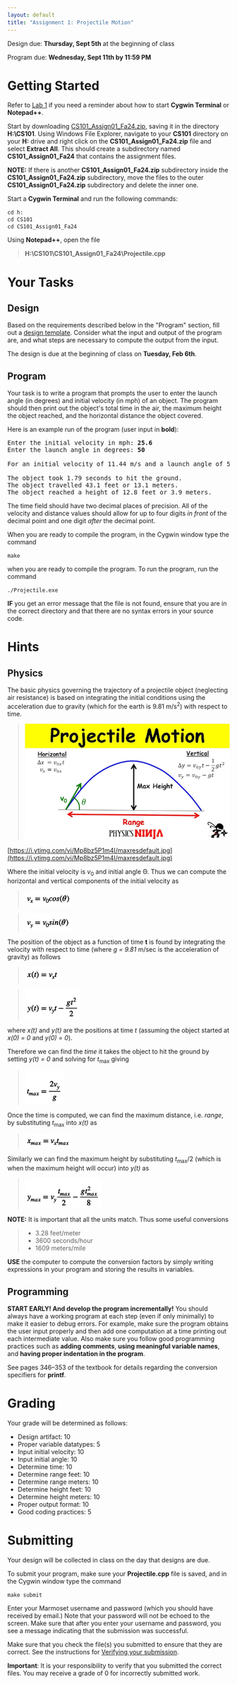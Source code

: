 ```yaml
---
layout: default
title: "Assignment 1: Projectile Motion"
---
```


Design due: **Thursday, Sept 5th** at the beginning of class

Program due: **Wednesday, Sept 11th by 11:59 PM**

Getting Started
===============

Refer to [Lab 1](../labs/lab01.html) if you need a reminder about how to start **Cygwin Terminal** or **Notepad++**.

Start by downloading [CS101\_Assign01\_Fa24.zip](CS101_Assign01_Fa24.zip), saving it in the directory **H:\\CS101**. Using Windows File Explorer, navigate to your **CS101** directory on your **H:** drive and right click on the **CS101\_Assign01\_Fa24.zip** file and select **Extract All**. This should create a subdirectory named **CS101\_Assign01\_Fa24** that contains the assignment files. 

**NOTE:** If there is another **CS101\_Assign01\_Fa24.zip** subdirectory inside the **CS101\_Assign01\_Fa24.zip** subdirectory, move the files to the outer **CS101\_Assign01\_Fa24.zip** subdirectory and delete the inner one.

Start a **Cygwin Terminal** and run the following commands:

    cd h:
    cd CS101
    cd CS101_Assign01_Fa24

Using **Notepad++**, open the file

> **H:\\CS101\\CS101\_Assign01\_Fa24\\Projectile.cpp**

Your Tasks
==========

## Design

Based on the requirements described below in the "Program" section, fill out a [design template](../design-template.pdf).  Consider what the input and output of the program are, and what steps are necessary to compute the output from the input.

The design is due at the beginning of class on **Tuesday, Feb 6th**.

## Program

Your task is to write a program that prompts the user to enter the launch angle (in degrees) and initial velocity (in mph) of an object. The program should then print out the object's total time in the air, the maximum height the object reached, and the horizontal distance the object covered.

Here is an example run of the program (user input in **bold**):

<pre>
Enter the initial velocity in mph: <b>25.6</b>
Enter the launch angle in degrees: <b>50</b>

For an initial velocity of 11.44 m/s and a launch angle of 50 degrees:

The object took 1.79 seconds to hit the ground.
The object travelled 43.1 feet or 13.1 meters.
The object reached a height of 12.8 feet or 3.9 meters.
</pre>

The time field should have two decimal places of precision. All of the velocity and distance values should allow for up to four digits *in front* of the decimal point and one digit *after* the decimal point.

When you are ready to compile the program, in the Cygwin window type the command

    make

when you are ready to compile the program. To run the program, run the command

    ./Projectile.exe

**IF** you get an error message that the file is not found, ensure that you are in the correct directory and that there are no syntax errors in your source code.

Hints
=====

Physics
-------

The basic physics governing the trajectory of a projectile object (neglecting air resistance) is based on integrating the initial conditions using the acceleration due to gravity (which for the earth is 9.81 m/s<sup>2</sup>) with respect to time. 

> ![image](images/assign01/projmotion.png)

[https://i.ytimg.com/vi/Mp8bz5P1m4I/maxresdefault.jpg](https://i.ytimg.com/vi/Mp8bz5P1m4I/maxresdefault.jpg)

Where the initial velocity is *v*<sub>0</sub> and initial angle Θ. Thus we can compute the horizontal and vertical components of the initial velocity as

> ![image](images/assign01/vx.png)

> ![image](images/assign01/vy.png)

The position of the object as a function of time **t** is found by integrating the velocity with respect to time (where *g = 9.81* m/sec is the acceleration of gravity) as follows

> ![image](images/assign01/xt.png)

> ![image](images/assign01/yt.png)

where *x(t)* and *y(t)* are the positions at time *t* (assuming the object started at *x(0) = 0* and *y(0) = 0*).

Therefore we can find the *time* it takes the object to hit the ground by setting *y(t) = 0* and solving for *t*<sub>max</sub> giving

> ![image](images/assign01/tmax.png)

Once the time is computed, we can find the maximum distance, i.e. *range*, by substituting *t*<sub>max</sub> into *x(t)* as

> ![image](images/assign01/xmax.png)

Similarly we can find the maximum height by substituting *t*<sub>max</sub>/2 (which is when the maximum height will occur) into *y(t)* as

> ![image](images/assign01/ymax.png)

**NOTE:** It is important that all the units match. Thus some useful conversions

> -   3.28 feet/meter
> -   3600 seconds/hour
> -   1609 meters/mile

**USE** the computer to compute the conversion factors by simply writing expressions in your program and storing the results in variables.

Programming
-----------

**START EARLY! And develop the program incrementally!** You should always have a working program at each step (even if only minimally) to make it easier to debug errors. For example, make sure the program obtains the user input properly and then add one computation at a time printing out each intermediate value. Also make sure you follow good programming practices such as **adding comments**, **using meaningful variable names**, and **having proper indentation in the program**.

See pages 346&ndash;353 of the textbook for details regarding the conversion specifiers for **printf**.

Grading
=======

Your grade will be determined as follows:

* Design artifact: 10
* Proper variable datatypes: 5
* Input initial velocity: 10
* Input initial angle: 10
* Determine time: 10
* Determine range feet: 10
* Determine range meters: 10
* Determine height feet: 10
* Determine height meters: 10
* Proper output format: 10
* Good coding practices: 5

Submitting
==========

Your design will be collected in class on the day that designs are due.

To submit your program, make sure your **Projectile.cpp** file is saved, and in the Cygwin window type the command

    make submit

Enter your Marmoset username and password (which you should have received by email.) Note that your password will not be echoed to the screen. Make sure that after you enter your username and password, you see a message indicating that the submission was successful.

Make sure that you check the file(s) you submitted to ensure that they are correct.  See the instructions for [Verifying your submission](../submitting.html#verifying-your-submission).

<div class="callout">
<b>Important</b>: It is your responsibility to verify that you submitted the correct files.  You may receive a grade of 0 for incorrectly submitted work.
</div>

<!-- vim:set wrap: -->
<!-- vim:set linebreak: -->
<!-- vim:set nolist: -->
